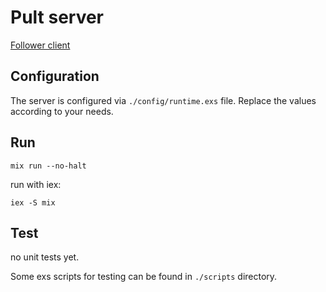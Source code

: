 # Pult server

[Follower client](../client/README.md)

## Configuration

The server is configured via `./config/runtime.exs` file. Replace the values according to your needs.

## Run

```
mix run --no-halt
```

run with iex:

```
iex -S mix
```

## Test

no unit tests yet.

Some exs scripts for testing can be found in `./scripts` directory.
